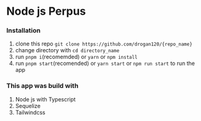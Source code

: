 # Node js Perpus

### Installation
<ol>
    <li>clone this repo <code>git clone https://github.com/drogan120/{repo_name}</code></li>
    <li>change directory with <code>cd directory_name</code></li>
    <li>run <code>pnpm i</code>(recomemded) or <code>yarn</code> or <code>npm install</code></li>
    <li>run <code>pnpm start</code>(recomended) or <code>yarn start</code> or <code>npm run start</code> to run the app</li>
</ol>

### This app was build with
<p>
    <ol>
        <li>Node js with Typescript</li>
        <li>Sequelize</li>
        <li>Tailwindcss</li>
    <ol>
</p>
